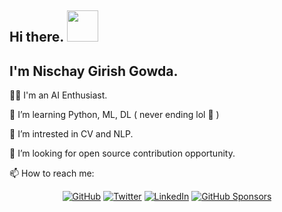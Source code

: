 
## Hi there. <img src="https://raw.githubusercontent.com/MartinHeinz/MartinHeinz/master/wave.gif" width="50px">
## I'm Nischay Girish Gowda.

:man_technologist: I'm an AI Enthusiast.

🌱 I’m learning Python, ML, DL ( never ending lol :rofl: )

:robot: I’m intrested in CV and NLP.  

:handshake: I’m looking for open source contribution opportunity.

📫 How to reach me: 
<p align="center">
	<a href="https://github.com/nischaygowda105"><img src="https://img.shields.io/github/followers/nischaygowda105.svg?label=GitHub&style=social" alt="GitHub"></a>
	<a href="https://twitter.com/Nischay"><img src="https://img.shields.io/twitter/follow/Nischay?label=Twitter&style=social" alt="Twitter"></a>
	<a href="https://www.linkedin.com/in/nischaygirishgowda"><img src="https://img.shields.io/badge/linkedin--_.svg?style=social&logo=linkedin" alt="LinkedIn"></a>
	<a href="https://github.com/sponsors/nischaygowda105"><img src="https://img.shields.io/badge/GitHub_Sponsors--_.svg?style=social&logo=github&logoColor=EA4AAA" alt="GitHub Sponsors"></a>
</p>
<!-- To get stats board [YOUR github stats](https://github-readme-stats.vercel.app/api?username=nischaygowda105)

